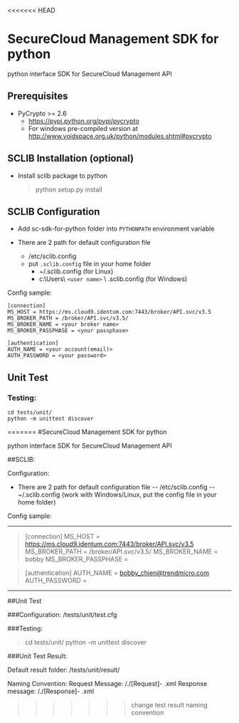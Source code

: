 <<<<<<< HEAD
# SecureCloud Management SDK for python

python interface SDK for SecureCloud Management API

## Prerequisites
- PyCrypto >= 2.6
	- https://pypi.python.org/pypi/pycrypto
	- For windows pre-compiled version at http://www.voidspace.org.uk/python/modules.shtml#pycrypto
	
## SCLIB Installation (optional)
- Install sclib package to python
	> python setup.py install

## SCLIB Configuration

- Add sc-sdk-for-python folder into `PYTHONPATH` environment variable

- There are 2 path for default configuration file
	- /etc/sclib.config
	- put `.sclib.config` file in your home folder
		- ~/.sclib.config (for Linux)
		- c:\Users\ `<user name>` \ .sclib.config (for Windows)

Config sample:

	[connection]
	MS_HOST = https://ms.cloud9.identum.com:7443/broker/API.svc/v3.5
	MS_BROKER_PATH = /broker/API.svc/v3.5/
	MS_BROKER_NAME = <your broker name>
	MS_BROKER_PASSPHASE = <your passphase>

	[authentication]
	AUTH_NAME = <your account(email)>
	AUTH_PASSWORD = <your password>

## Unit Test

### Testing:
	cd tests/unit/
	python -m unittest discover

=======
#SecureCloud Management SDK for python

python interface SDK for SecureCloud Management API

##SCLIB:

Configuration:
- There are 2 path for default configuration file
-- /etc/sclib.config
--~/.sclib.config (work with Windows/Linux, put the config file in your home folder)

Config sample:
*********************
>[connection]
>MS_HOST = https://ms.cloud9.identum.com:7443/broker/API.svc/v3.5
>MS_BROKER_PATH = /broker/API.svc/v3.5/
>MS_BROKER_NAME = bobby
>MS_BROKER_PASSPHASE = <your passphase>

>[authentication]
>AUTH_NAME = bobby_chien@trendmicro.com
>AUTH_PASSWORD = <your password>
*********************

##Unit Test

###Configuration:
/tests/unit/test.cfg

###Testing:
> cd tests/unit/
> python -m unittest discover

###Unit Test Result:

Default result folder:
<sc-sdk-for-python>/tests/unit/result/

Naming Convention:
Request Message: <result>/<TestClassName>.<TestMethod>/[Request]-<method> <api>.xml
Response message: <result>/<TestClassName>.<TestMethod>/[Response]-<method> <api>.xml


>>>>>>> change test result naming convention

